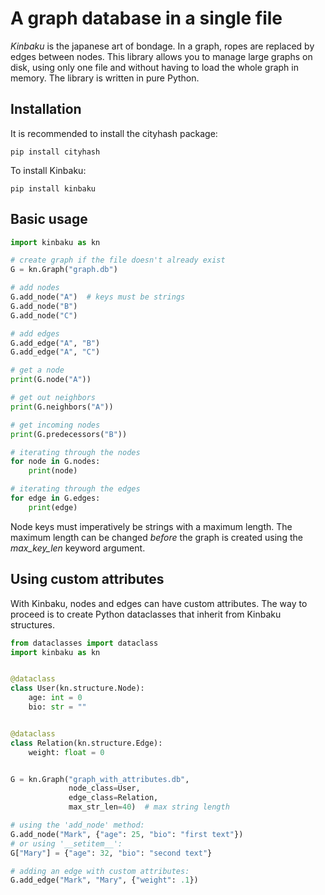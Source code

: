 # A graph database in a single file

_Kinbaku_ is the japanese art of bondage. In a graph, ropes are replaced by edges between nodes. This library allows you to manage large graphs on disk, using only one file and without having to load the whole graph in memory. The library is written in pure Python.

## Installation

It is recommended to install the cityhash package:
```
pip install cityhash
```
To install Kinbaku:
```
pip install kinbaku
```

## Basic usage

```python
import kinbaku as kn

# create graph if the file doesn't already exist
G = kn.Graph("graph.db")

# add nodes
G.add_node("A")  # keys must be strings
G.add_node("B")
G.add_node("C")

# add edges
G.add_edge("A", "B")
G.add_edge("A", "C")

# get a node
print(G.node("A"))

# get out neighbors
print(G.neighbors("A"))

# get incoming nodes
print(G.predecessors("B"))

# iterating through the nodes
for node in G.nodes:
    print(node)

# iterating through the edges
for edge in G.edges:
    print(edge)
```

Node keys must imperatively be strings with a maximum length. The maximum length can be changed *before* the graph is created using the _max_key_len_ keyword argument.

## Using custom attributes

With Kinbaku, nodes and edges can have custom attributes. The way to proceed is to create Python dataclasses that inherit from Kinbaku structures.

```python
from dataclasses import dataclass
import kinbaku as kn


@dataclass
class User(kn.structure.Node):
    age: int = 0
    bio: str = ""


@dataclass
class Relation(kn.structure.Edge):
    weight: float = 0


G = kn.Graph("graph_with_attributes.db",
             node_class=User,
             edge_class=Relation,
             max_str_len=40)  # max string length

# using the 'add_node' method:
G.add_node("Mark", {"age": 25, "bio": "first text"})
# or using '__setitem__':
G["Mary"] = {"age": 32, "bio": "second text"}

# adding an edge with custom attributes:
G.add_edge("Mark", "Mary", {"weight": .1})
```
